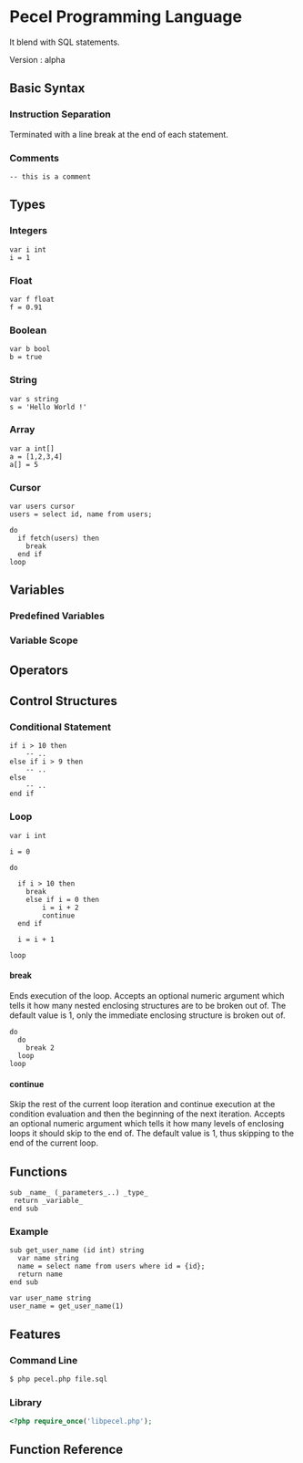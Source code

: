# Pecel Programming Language

It blend with SQL statements.

Version : alpha

## Basic Syntax

### Instruction Separation

Terminated with a line break at the end of each statement.

### Comments

```
-- this is a comment
```

## Types

### Integers

```
var i int
i = 1
```

### Float

```
var f float
f = 0.91
```

### Boolean

```
var b bool
b = true
```

### String

```
var s string
s = 'Hello World !'
```

### Array

```
var a int[]
a = [1,2,3,4]
a[] = 5
```

### Cursor

```
var users cursor
users = select id, name from users;

do
  if fetch(users) then
    break
  end if
loop
```

## Variables

### Predefined Variables

### Variable Scope

## Operators

## Control Structures

### Conditional Statement

```
if i > 10 then
	-- ..
else if i > 9 then 
	-- ..
else
	-- ..
end if
```

### Loop

```
var i int

i = 0

do

  if i > 10 then
    break
	else if i = 0 then
		i = i + 2
		continue
  end if

  i = i + 1

loop
```

#### break

Ends execution of the loop. Accepts an optional numeric argument which tells it
how many nested enclosing structures are to be broken out of. The default value
is 1, only the immediate enclosing structure is broken out of.

```
do
  do
    break 2
  loop
loop
```

#### continue

Skip the rest of the current loop iteration and continue execution at the
condition evaluation and then the beginning of the next iteration. Accepts an
optional numeric argument which tells it how many levels of enclosing loops it
should skip to the end of. The default value is 1, thus skipping to the end of
the current loop.

## Functions

```
sub _name_ (_parameters_..) _type_
 return _variable_
end sub
```

### Example

```
sub get_user_name (id int) string
  var name string
  name = select name from users where id = {id};
  return name
end sub
```

```
var user_name string
user_name = get_user_name(1)
```
## Features

### Command Line

```sh
$ php pecel.php file.sql
```

### Library

```php
<?php require_once('libpecel.php');
```

## Function Reference
